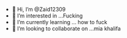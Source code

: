 - 👋 Hi, I’m @Zaid12309
- 👀 I’m interested in ...Fucking
- 🌱 I’m currently learning ... how to fuck
- 💞️ I’m looking to collaborate on ...mia khalifa


<!---
Zaid12309/Zaid12309 is a ✨ special ✨ repository because its `README.md` (this file) appears on your GitHub profile.
You can click the Preview link to take a look at your changes.
--->

